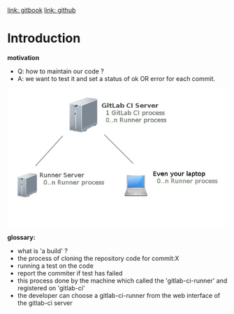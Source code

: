 [link: gitbook](http://linnovate.gitbooks.io/handbook/content/) [link: github](https://github.com/linnovate/handbook/)


# Introduction

**motivation**
- Q: how to maintain our code ?
- A: we want to test it and set a status of ok OR error for each commit.


![cover](cover.jpg)

**glossary:**

- what is 'a build' ?
- the process of cloning the repository code for commit:X
- running a test on the code
- report the commiter if test has failed
- this process done by the machine which called the 'gitlab-ci-runner' and registered on 'gitlab-ci'
- the developer can choose a gitlab-ci-runner from the web interface of the gitlab-ci server
